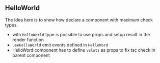 ## HelloWorld

The idea here is to show how declare a component with maximum check types.

- with `HelloWorld` type is possible to use props and setup result in the render function
- `useHelloWorld` emit events defined in `HelloWord`
- HelloWord component has to define `vSlots` as props to fix tsc check in parent component 
  
